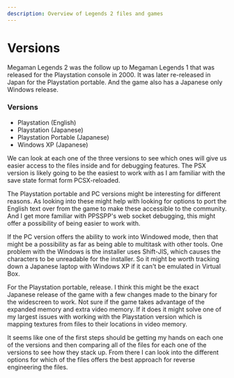```yaml
---
description: Overview of Legends 2 files and games
---
```


# Versions

Megaman Legends 2 was the follow up to Megaman Legends 1 that was released for the Playstation console in 2000. It was later re-released in Japan for the Playstation portable. And the game also has a Japanese only Windows release.

### Versions

* Playstation (English)
* Playstation (Japanese)
* Playstation Portable (Japanese)
* Windows XP (Japanese)

We can look at each one of the three versions to see which ones will give us easier access to the files inside and for debugging features. The PSX version is likely going to be the easiest to work with as I am familiar with the save state format form PCSX-reloaded.&#x20;

The Playstation portable and PC versions might be interesting for different reasons. As looking into these might help with looking for options to port the English text over from the game to make these accessible to the community. And I get more familiar with PPSSPP's web socket debugging, this might offer a possibility of being easier to work with.&#x20;

If the PC version offers the ability to work into Windowed mode, then that might be a possibility as far as being able to multitask with other tools. One problem with the Windows is the installer uses Shift-JIS, which causes the characters to be unreadable for the installer. So it might be worth tracking down a Japanese laptop with Windows XP if it can't be emulated in Virtual Box.&#x20;

For the Playstation portable, release. I think this might be the exact Japanese release of the game with a few changes made to the binary for the widescreen to work. Not sure if the game takes advantage of the expanded memory and extra video memory. If it does it might solve one of my largest issues with working with the Playstation version which is mapping textures from files to their locations in video memory.&#x20;

It seems like one of the first steps should be getting my hands on each one of the versions and then comparing all of the files for each one of the versions to see how they stack up. From there I can look into the different options for which of the files offers the best approach for reverse engineering the files.&#x20;
